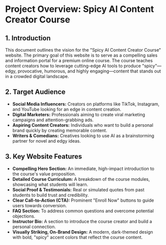 # Project Overview: Spicy AI Content Creator Course

## 1. Introduction

This document outlines the vision for the "Spicy AI Content Creator Course" website. The primary goal of this website is to serve as a compelling sales and information portal for a premium online course. The course teaches content creators how to leverage cutting-edge AI tools to produce "spicy"—edgy, provocative, humorous, and highly engaging—content that stands out in a crowded digital landscape.

## 2. Target Audience

*   **Social Media Influencers:** Creators on platforms like TikTok, Instagram, and YouTube looking for an edge in content creation.
*   **Digital Marketers:** Professionals aiming to create viral marketing campaigns and attention-grabbing ads.
*   **Aspiring Content Creators:** Individuals who want to build a personal brand quickly by creating memorable content.
*   **Writers & Comedians:** Creatives looking to use AI as a brainstorming partner for novel and edgy ideas.

## 3. Key Website Features

*   **Compelling Hero Section:** An immediate, high-impact introduction to the course's value proposition.
*   **Detailed Course Curriculum:** A breakdown of the course modules, showcasing what students will learn.
*   **Social Proof & Testimonials:** Real or simulated quotes from past students to build trust and credibility.
*   **Clear Call-to-Action (CTA):** Prominent "Enroll Now" buttons to guide users towards conversion.
*   **FAQ Section:** To address common questions and overcome potential objections.
*   **Instructor Bio:** A section to introduce the course creator and build a personal connection.
*   **Visually Striking, On-Brand Design:** A modern, dark-themed design with bold, "spicy" accent colors that reflect the course content.
